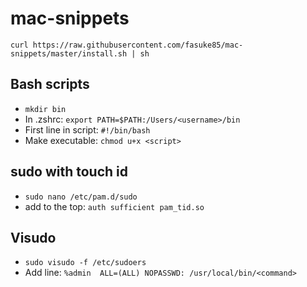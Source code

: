 # mac-snippets

```
curl https://raw.githubusercontent.com/fasuke85/mac-snippets/master/install.sh | sh
```

## Bash scripts
- `mkdir bin`
- In .zshrc: `export PATH=$PATH:/Users/<username>/bin`
- First line in script: `#!/bin/bash`
- Make executable: `chmod u+x <script>`

## sudo with touch id
- `sudo nano /etc/pam.d/sudo`
- add to the top: `auth sufficient pam_tid.so` 

## Visudo
-  `sudo visudo -f /etc/sudoers`
- Add line: `%admin  ALL=(ALL) NOPASSWD: /usr/local/bin/<command>` 
